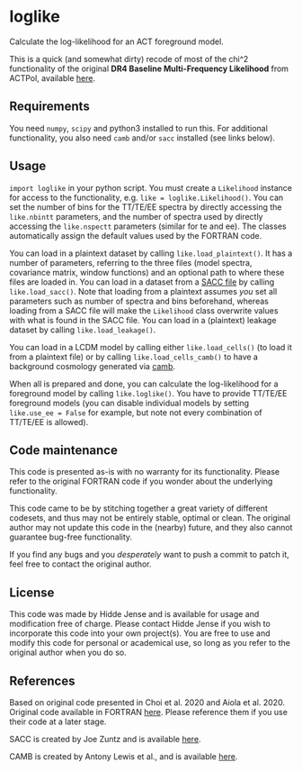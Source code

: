 # loglike
Calculate the log-likelihood for an ACT foreground model.

This is a quick (and somewhat dirty) recode of most of the chi^2 functionality of the original **DR4 Baseline Multi-Frequency Likelihood** from ACTPol, available [here](https://lambda.gsfc.nasa.gov/product/act/act_dr4_likelihood_multi_info.cfm).

## Requirements

You need `numpy`, `scipy` and python3 installed to run this. For additional functionality, you also need `camb` and/or `sacc` installed (see links below).

## Usage

`import loglike` in your python script. You must create a `Likelihood` instance for access to the functionality, e.g. `like = loglike.Likelihood()`. You can set the number of bins for the TT/TE/EE spectra by directly accessing the `like.nbintt` parameters, and the number of spectra used by directly accessing the `like.nspectt` parameters (similar for te and ee). The classes automatically assign the default values used by the FORTRAN code.

You can load in a plaintext dataset by calling `like.load_plaintext()`. It has a number of parameters, referring to the three files (model spectra, covariance matrix, window functions) and an optional path to where these files are loaded in. You can load in a dataset from a [SACC file](https://sacc.readthedocs.io/en/latest/sacc.html) by calling `like.load_sacc()`. Note that loading from a plaintext assumes _you_ set all parameters such as number of spectra and bins beforehand, whereas loading from a SACC file will make the `Likelihood` class overwrite values with what is found in the SACC file. You can load in a (plaintext) leakage dataset by calling `like.load_leakage()`.

You can load in a LCDM model by calling either `like.load_cells()` (to load it from a plaintext file) or by calling `like.load_cells_camb()` to have a background cosmology generated via [camb](https://camb.readthedocs.io/en/latest/).

When all is prepared and done, you can calculate the log-likelihood for a foreground model by calling `like.loglike()`. You have to provide TT/TE/EE foreground models (you can disable individual models by setting `like.use_ee = False` for example, but note not every combination of TT/TE/EE is allowed).

## Code maintenance

This code is presented as-is with no warranty for its functionality. Please refer to the original FORTRAN code if you wonder about the underlying functionality.

This code came to be by stitching together a great variety of different codesets, and thus may not be entirely stable, optimal or clean. The original author may not update this code in the (nearby) future, and they also cannot guarantee bug-free functionality.

If you find any bugs and you _desperately_ want to push a commit to patch it, feel free to contact the original author.

## License

This code was made by Hidde Jense and is available for usage and modification free of charge. Please contact Hidde Jense if you wish to incorporate this code into your own project(s). You are free to use and modify this code for personal or academical use, so long as you refer to the original author when you do so.

## References

Based on original code presented in Choi et al. 2020 and Aiola et al. 2020. Original code available in FORTRAN [here](https://lambda.gsfc.nasa.gov/product/act/act_dr4_likelihood_multi_info.cfm). Please reference them if you use their code at a later stage.

SACC is created by Joe Zuntz and is available [here](https://sacc.readthedocs.io/en/latest/sacc.html).

CAMB is created by Antony Lewis et al., and is available [here](https://camb.readthedocs.io/en/latest/).
